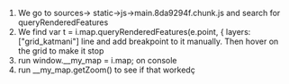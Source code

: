 1. We go to sources-> static->js->main.8da9294f.chunk.js and search for queryRenderedFeatures
2.  We find var t = i.map.queryRenderedFeatures(e.point, {
                                layers: ["grid_katmani"] 
line and add breakpoint to it manually. Then hover on the grid to make it stop
3. run window.__my_map = i.map; on console 
4. run __my_map.getZoom() to see if that workedç    